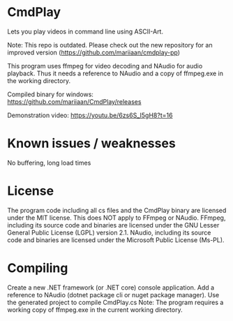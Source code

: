 # CmdPlay
Lets you play videos in command line using ASCII-Art.

Note: This repo is outdated. Please check out the new repository for an improved version (https://github.com/mariiaan/cmdplay-pp)

This program uses ffmpeg for video decoding and NAudio for audio playback.
Thus it needs a reference to NAudio and a copy of ffmpeg.exe in the working directory.

Compiled binary for windows: https://github.com/mariiaan/CmdPlay/releases

Demonstration video: https://youtu.be/6zs6S_I5gH8?t=16

# Known issues / weaknesses
No buffering, long load times

# License
The program code including all cs files and the CmdPlay binary are licensed under the MIT license. This does NOT apply to FFmpeg or NAudio.
FFmpeg, including its source code and binaries are licensed under the GNU Lesser General Public License (LGPL) version 2.1.
NAudio, including its source code and binaries are licensed under the Microsoft Public License (Ms-PL).

# Compiling
Create a new .NET framework (or .NET core) console application. Add a reference to NAudio (dotnet package cli or nuget package manager). Use the generated project to compile CmdPlay.cs
Note: The program requires a working copy of ffmpeg.exe in the current working directory.
